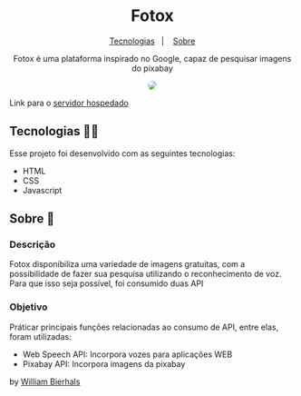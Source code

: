 <h1 align="center"> Fotox </h1>
<p align="center">
  <a href="#tecnologias-">Tecnologias</a>&nbsp;&nbsp;&nbsp;|&nbsp;&nbsp;&nbsp;
  <a href="#sobre-">Sobre</a>
</p>
<p align="center"> 
  Fotox é uma plataforma inspirado no Google, capaz de pesquisar imagens do pixabay
</p>
<p align="center">
  <img src="/images/fotox.gif" align="center" style="border-radius: 10px" />
</p>

Link para o [servidor hospedado](https://fotoxx.web.app/)

## Tecnologias 👨‍💻 
Esse projeto foi desenvolvido com as seguintes tecnologias:
- HTML
- CSS
- Javascript

## Sobre 📖


### Descrição
Fotox disponibiliza uma variedade de imagens gratuitas, com a possibilidade de fazer sua pesquisa utilizando o reconhecimento de voz. Para que isso seja possível, foi consumido duas API


### Objetivo
Práticar principais funções relacionadas ao consumo de API, entre elas, foram utilizadas:

- Web Speech API: Incorpora vozes para aplicações WEB
- Pixabay API: Incorpora imagens da pixabay



by [William Bierhals](https://github.com/will1Zera)
